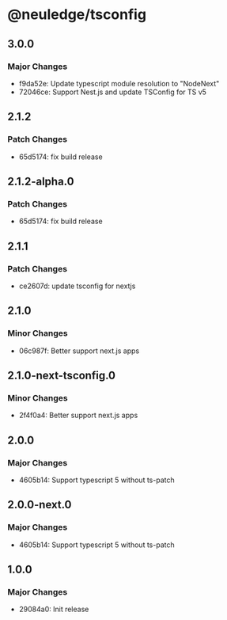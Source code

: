 # @neuledge/tsconfig

## 3.0.0

### Major Changes

- f9da52e: Update typescript module resolution to "NodeNext"
- 72046ce: Support Nest.js and update TSConfig for TS v5

## 2.1.2

### Patch Changes

- 65d5174: fix build release

## 2.1.2-alpha.0

### Patch Changes

- 65d5174: fix build release

## 2.1.1

### Patch Changes

- ce2607d: update tsconfig for nextjs

## 2.1.0

### Minor Changes

- 06c987f: Better support next.js apps

## 2.1.0-next-tsconfig.0

### Minor Changes

- 2f4f0a4: Better support next.js apps

## 2.0.0

### Major Changes

- 4605b14: Support typescript 5 without ts-patch

## 2.0.0-next.0

### Major Changes

- 4605b14: Support typescript 5 without ts-patch

## 1.0.0

### Major Changes

- 29084a0: Init release

